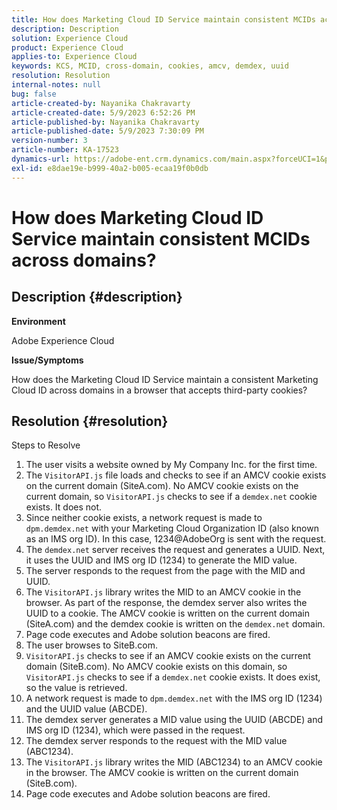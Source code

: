 ```yaml
---
title: How does Marketing Cloud ID Service maintain consistent MCIDs across domains?
description: Description
solution: Experience Cloud
product: Experience Cloud
applies-to: Experience Cloud
keywords: KCS, MCID, cross-domain, cookies, amcv, demdex, uuid
resolution: Resolution
internal-notes: null
bug: false
article-created-by: Nayanika Chakravarty
article-created-date: 5/9/2023 6:52:26 PM
article-published-by: Nayanika Chakravarty
article-published-date: 5/9/2023 7:30:09 PM
version-number: 3
article-number: KA-17523
dynamics-url: https://adobe-ent.crm.dynamics.com/main.aspx?forceUCI=1&pagetype=entityrecord&etn=knowledgearticle&id=7a18a2a2-9aee-ed11-8849-6045bd006704
exl-id: e8dae19e-b999-40a2-b005-ecaa19f0b0db
---
```

# How does Marketing Cloud ID Service maintain consistent MCIDs across domains?

## Description {#description}


<b>Environment</b>

Adobe Experience Cloud

<b>Issue/Symptoms</b>

How does the Marketing Cloud ID Service maintain a consistent Marketing Cloud ID across domains in a browser that accepts third-party cookies?


## Resolution {#resolution}

Steps to Resolve<br>
1. The user visits a website owned by My Company Inc. for the first time.
2. The `VisitorAPI.js` file loads and checks to see if an AMCV cookie exists on the current domain (SiteA.com). No AMCV cookie exists on the current domain, so `VisitorAPI.js` checks to see if a `demdex.net` cookie exists. It does not.
3. Since neither cookie exists, a network request is made to `dpm.demdex.net` with your Marketing Cloud Organization ID (also known as an IMS org ID). In this case, 1234@AdobeOrg is sent with the request.
4. The `demdex.net` server receives the request and generates a UUID. Next, it uses the UUID and IMS org ID (1234) to generate the MID value.
5. The server responds to the request from the page with the MID and UUID.
6. The `VisitorAPI.js` library writes the MID to an AMCV cookie in the browser. As part of the response, the demdex server also writes the UUID to a cookie. The AMCV cookie is written on the current domain (SiteA.com) and the demdex cookie is written on the `demdex.net` domain.
7. Page code executes and Adobe solution beacons are fired.
8. The user browses to SiteB.com.
9. `VisitorAPI.js` checks to see if an AMCV cookie exists on the current domain (SiteB.com). No AMCV cookie exists on this domain, so `VisitorAPI.js` checks to see if a `demdex.net` cookie exists. It does exist, so the value is retrieved.
10. A network request is made to `dpm.demdex.net` with the IMS org ID (1234) and the UUID value (ABCDE).
11. The demdex server generates a MID value using the UUID (ABCDE) and IMS org ID (1234), which were passed in the request.
12. The demdex server responds to the request with the MID value (ABC1234).
13. The `VisitorAPI.js` library writes the MID (ABC1234) to an AMCV cookie in the browser. The AMCV cookie is written on the current domain (SiteB.com).
14. Page code executes and Adobe solution beacons are fired.

